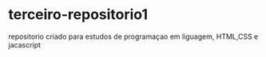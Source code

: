 # terceiro-repositorio1
repositorio criado para estudos de programaçao em liguagem, HTML,CSS e jacascript

